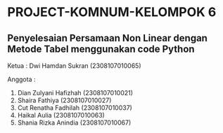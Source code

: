 # PROJECT-KOMNUM-KELOMPOK 6
## Penyelesaian Persamaan Non Linear dengan Metode Tabel menggunakan code Python
Ketua   : Dwi Hamdan Sukran        (2308107010065)

Anggota :
1. Dian Zulyani Hafizhah  (2308107010021)
2. Shaira Fathiya         (2308107010027)
3. Cut Renatha Fadhilah   (2308107010037)
4. Haikal Aulia           (2308107010063)
5. Shania Rizka Anindia   (2308107010067)
